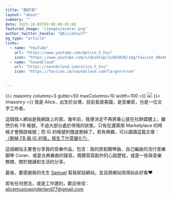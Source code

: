 ```yaml
---
title: "關於我"
layout: "about"
summary: ""
date: 2025-10-05T09:00:00-05:00
featured_image: "/images/avatar.png"
author_twitter_handle: "@Alicehsu77" 
og_type: "article"
links:
  - name: "YouTube"
    url: "https://www.youtube.com/@alice_h_hsu"
    icon: "https://www.youtube.com/s/desktop/1c6b3028/img/favicon_48x48.png"
  - name: "SoundCloud"
    url: "https://soundcloud.com/alice_h_hsu"
    icon: "https://favicon.im/soundcloud.com?larger=true"
  

---
```

{{< masonry columns=3 gutter=50 maxColumns=10 width=100 >}}
![](/images/avatar.jpg)
{{< /masonry >}}
我是 Alice，出生於台灣，目前長居美國，是音樂家，也是一位文字工作者。

這個個人網站是我網路上的家。幾年前，我便決定不再將重心放在社群媒體上，雖然仍有 FB 帳號，不過大部分處於停用的狀態，只有在還需用  Marketplace 的時候才會開啟帳號；而 IG 的帳號則徹底刪掉了。若有興趣，可以讀讀這篇文章：[〈刪掉 FB 與 IG 的我，發生了什麼變化?〉](/posts/2025/09/刪掉-fb-與-ig-的我發生了什麼變化/)

這個網站主要會分享我的音樂作品，包含：我的原創鋼琴曲、自己編曲的流行音樂鋼琴 Cover、或是古典樂曲的錄音。偶爾寫寫創作的心路歷程，或是一些與音樂無關、關於閱讀和生活的分享。

最後，要感謝我的先生 [Samuel](https://mhyeh.github.io/) 幫我架設網站，並且將網站改得如此好看❤️

若有任何想法，或是工作邀約，歡迎來信：alicemusicwonderland77@gmail.com